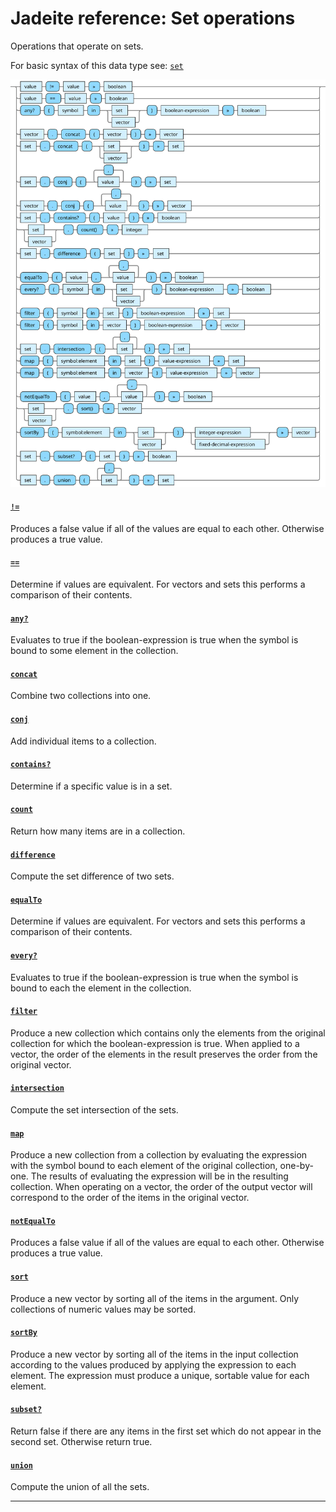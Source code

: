 <!---
  This markdown file was generated. Do not edit.
  -->

# Jadeite reference: Set operations

Operations that operate on sets.

For basic syntax of this data type see: [`set`](halite_basic-syntax-reference-j.md#set)

!["set-op"](../halite-bnf-diagrams/set-op-j.svg)

#### [`!=`](halite_full-reference-j.md#_B_E)

Produces a false value if all of the values are equal to each other. Otherwise produces a true value.

#### [`==`](halite_full-reference-j.md#_E_E)

Determine if values are equivalent. For vectors and sets this performs a comparison of their contents.

#### [`any?`](halite_full-reference-j.md#any_Q)

Evaluates to true if the boolean-expression is true when the symbol is bound to some element in the collection.

#### [`concat`](halite_full-reference-j.md#concat)

Combine two collections into one.

#### [`conj`](halite_full-reference-j.md#conj)

Add individual items to a collection.

#### [`contains?`](halite_full-reference-j.md#contains_Q)

Determine if a specific value is in a set.

#### [`count`](halite_full-reference-j.md#count)

Return how many items are in a collection.

#### [`difference`](halite_full-reference-j.md#difference)

Compute the set difference of two sets.

#### [`equalTo`](halite_full-reference-j.md#equalTo)

Determine if values are equivalent. For vectors and sets this performs a comparison of their contents.

#### [`every?`](halite_full-reference-j.md#every_Q)

Evaluates to true if the boolean-expression is true when the symbol is bound to each the element in the collection.

#### [`filter`](halite_full-reference-j.md#filter)

Produce a new collection which contains only the elements from the original collection for which the boolean-expression is true. When applied to a vector, the order of the elements in the result preserves the order from the original vector.

#### [`intersection`](halite_full-reference-j.md#intersection)

Compute the set intersection of the sets.

#### [`map`](halite_full-reference-j.md#map)

Produce a new collection from a collection by evaluating the expression with the symbol bound to each element of the original collection, one-by-one. The results of evaluating the expression will be in the resulting collection. When operating on a vector, the order of the output vector will correspond to the order of the items in the original vector.

#### [`notEqualTo`](halite_full-reference-j.md#notEqualTo)

Produces a false value if all of the values are equal to each other. Otherwise produces a true value.

#### [`sort`](halite_full-reference-j.md#sort)

Produce a new vector by sorting all of the items in the argument. Only collections of numeric values may be sorted.

#### [`sortBy`](halite_full-reference-j.md#sortBy)

Produce a new vector by sorting all of the items in the input collection according to the values produced by applying the expression to each element. The expression must produce a unique, sortable value for each element.

#### [`subset?`](halite_full-reference-j.md#subset_Q)

Return false if there are any items in the first set which do not appear in the second set. Otherwise return true.

#### [`union`](halite_full-reference-j.md#union)

Compute the union of all the sets.

---
